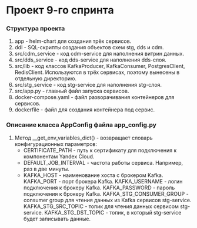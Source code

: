 # Проект 9-го спринта

### Структура проекта
1. app - helm-chart для создания трёх сервисов.
2. ddl - SQL-скрипты создания объектов схем stg, dds и cdm.
3. src/cdm_service - код cdm-service для наполнения витрин данных.
4. src/dds_service - код dds-service для наполнения dds-слоя.
5. src/lib - код классов KafkaProducer, KafkaConsumer, PostgresClient, RedisClient. Используются в трёх сервисах, поэтому вынесены в отдельную директорию.
6. src/stg_service - код stg-service для наполнения stg-слоя.
7. src/app.py - главный файл запуска сервисов.
8. docker-compose.yaml - файл разворачивания контейнеров для сервисов.
9. dockerfile - файл для создания контейнера под сервис.

### Описание класса AppConfig файла app_config.py
1. Метод __get_env_variables_dict() - возвращает словарь конфигурационных параметров:
    - CERTIFICATE_PATH - путь к сертификату для подключения к компонентам Yandex Cloud.
	- DEFAULT_JOB_INTERVAL - частота работы сервиса. Например, раз в две минуты.
	- KAFKA_HOST - наименование хоста с брокером Kafka.
	KAFKA_PORT - порт брокера Kafka.
	KAFKA_USERNAME - логин подключения к брокеру Kafka.
	KAFKA_PASSWORD - пароль подключения к брокеру Kafka.
	KAFKA_STG_CONSUMER_GROUP - consumer group для чтения данных из Kafka сервисов stg-service.
	KAFKA_STG_SRC_TOPIC - топик для чтения данных сервисом stg-service.
	KAFKA_STG_DST_TOPIC - топик, в который stg-service будет записывать данные.
